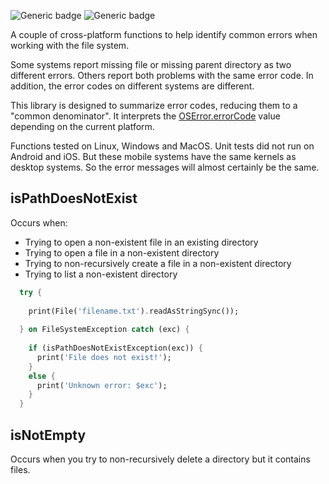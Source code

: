 ![Generic badge](https://img.shields.io/badge/status-draft-red.svg)
![Generic badge](https://img.shields.io/badge/testing_on-Win_|_Mac_|_Linux-blue.svg)


A couple of cross-platform functions to help identify common errors when 
working with the file system.

Some systems report missing file or missing parent directory as two different 
errors. Others report both problems with the same error code. In addition, 
the error codes on different systems are different.

This library is designed to summarize error codes, reducing them to a "common 
denominator". It interprets the [OSError.errorCode](https://api.dart.dev/stable/dart-io/OSError/errorCode.html) 
value depending on the current platform.

Functions tested on Linux, Windows and MacOS. Unit tests did not run on 
Android and iOS. But these mobile systems have the same kernels as desktop 
systems. So the error messages will almost certainly be the same.

## isPathDoesNotExist

Occurs when:
- Trying to open a non-existent file in an existing directory
- Trying to open a file in a non-existent directory
- Trying to non-recursively create a file in a non-existent directory
- Trying to list a non-existent directory

``` dart
  try {
    
    print(File('filename.txt').readAsStringSync());
    
  } on FileSystemException catch (exc) {
    
    if (isPathDoesNotExistException(exc)) {
      print('File does not exist!');
    }
    else {
      print('Unknown error: $exc');
    }
  }
```

## isNotEmpty

Occurs when you try to non-recursively delete a directory but it contains files.